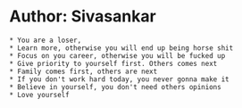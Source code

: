 Author: Sivasankar
===================================

    * You are a loser,
    * Learn more, otherwise you will end up being horse shit
    * Focus on you career, otherwise you will be fucked up
    * Give priority to yourself first. Others comes next
    * Family comes first, others are next
    * If you don't work hard today, you never gonna make it
    * Believe in yourself, you don't need others opinions
    * Love yourself